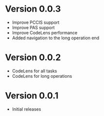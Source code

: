 # Version 0.0.3
- Improve PCCIS support
- Improve PAS support
- Improve CodeLens performance
- Added navigation to the long operation end

# Version 0.0.2
- CodeLens for all tasks
- CodeLens for long operations

# Version 0.0.1
- Initial releases